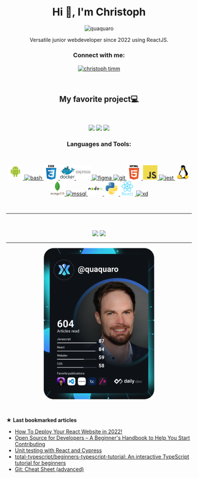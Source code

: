<h1 align="center">Hi 👋, I'm Christoph</h1>
<p align="center"> <img src="https://komarev.com/ghpvc/?username=quaquaro&label=Profile%20views&color=4cc2cf&style=plastic" alt="quaquaro" /> </p>
<p align="center">Versatile junior webdeveloper since 2022 using ReactJS.</p>
<h3 align="center">Connect with me:</h3>
<p align="center">
<a href="https://www.linkedin.com/in/christoph-timm-052bb81b5/" target="blank"><img align="center" src="https://raw.githubusercontent.com/rahuldkjain/github-profile-readme-generator/master/src/images/icons/Social/linked-in-alt.svg" alt="christoph timm" height="30" width="40" /></a>
</p>
<br />

<h2 align="center">My favorite project💻</h2>
<br />
<p align="center">
  <img width="390" height="" src="https://user-images.githubusercontent.com/67676597/160276553-50e7c8dc-b424-415a-ab29-22ff169b646f.png" />
  <img width="400" height="" src="https://user-images.githubusercontent.com/67676597/161292239-9cb5c588-ef56-404b-84ef-ae2e3adb338b.png" />
 <a href="https://github.com/Quaquaro/capstone-project">
  <img src="https://github-readme-stats.vercel.app/api/pin/?username=quaquaro&repo=capstone-project&theme=tokyonight" />
</a>
<p>
<h3 align="center">Languages and Tools:</h3>
</p>
<br />
<p align="center"> 
<a href="https://developer.android.com" target="_blank" rel="noreferrer"> <img src="https://raw.githubusercontent.com/devicons/devicon/master/icons/android/android-original-wordmark.svg" alt="android" width="40" height="40"/> </a> 
<a href="https://www.gnu.org/software/bash/" target="_blank" rel="noreferrer"> <img src="https://www.vectorlogo.zone/logos/gnu_bash/gnu_bash-icon.svg" alt="bash" width="40" height="40"/> </a> <a href="https://www.w3schools.com/css/" target="_blank" rel="noreferrer"> <img src="https://raw.githubusercontent.com/devicons/devicon/master/icons/css3/css3-original-wordmark.svg" alt="css3" width="40" height="40"/> </a> 
<a href="https://www.docker.com/" target="_blank" rel="noreferrer"> <img src="https://raw.githubusercontent.com/devicons/devicon/master/icons/docker/docker-original-wordmark.svg" alt="docker" width="40" height="40"/> </a> <a href="https://expressjs.com" target="_blank" rel="noreferrer"> <img src="https://raw.githubusercontent.com/devicons/devicon/master/icons/express/express-original-wordmark.svg" alt="express" width="40" height="40"/> </a> <a href="https://www.figma.com/" target="_blank" rel="noreferrer"> <img src="https://www.vectorlogo.zone/logos/figma/figma-icon.svg" alt="figma" width="40" height="40"/> </a> <a href="https://git-scm.com/" target="_blank" rel="noreferrer"> <img src="https://www.vectorlogo.zone/logos/git-scm/git-scm-icon.svg" alt="git" width="40" height="40"/> </a> <a href="https://www.w3.org/html/" target="_blank" rel="noreferrer"> <img src="https://raw.githubusercontent.com/devicons/devicon/master/icons/html5/html5-original-wordmark.svg" alt="html5" width="40" height="40"/> </a> <a href="https://developer.mozilla.org/en-US/docs/Web/JavaScript" target="_blank" rel="noreferrer"> <img src="https://raw.githubusercontent.com/devicons/devicon/master/icons/javascript/javascript-original.svg" alt="javascript" width="40" height="40"/> </a> <a href="https://jestjs.io" target="_blank" rel="noreferrer"> <img src="https://www.vectorlogo.zone/logos/jestjsio/jestjsio-icon.svg" alt="jest" width="40" height="40"/> </a> <a href="https://www.linux.org/" target="_blank" rel="noreferrer"> <img src="https://raw.githubusercontent.com/devicons/devicon/master/icons/linux/linux-original.svg" alt="linux" width="40" height="40"/> </a> <a href="https://www.mongodb.com/" target="_blank" rel="noreferrer"> <img src="https://raw.githubusercontent.com/devicons/devicon/master/icons/mongodb/mongodb-original-wordmark.svg" alt="mongodb" width="40" height="40"/> </a> <a href="https://www.microsoft.com/en-us/sql-server" target="_blank" rel="noreferrer"> <img src="https://www.svgrepo.com/show/303229/microsoft-sql-server-logo.svg" alt="mssql" width="40" height="40"/> </a> <a href="https://nodejs.org" target="_blank" rel="noreferrer"> <img src="https://raw.githubusercontent.com/devicons/devicon/master/icons/nodejs/nodejs-original-wordmark.svg" alt="nodejs" width="40" height="40"/> </a> <a href="https://www.python.org" target="_blank" rel="noreferrer"> <img src="https://raw.githubusercontent.com/devicons/devicon/master/icons/python/python-original.svg" alt="python" width="40" height="40"/> </a> <a href="https://reactjs.org/" target="_blank" rel="noreferrer"> <img src="https://raw.githubusercontent.com/devicons/devicon/master/icons/react/react-original-wordmark.svg" alt="react" width="40" height="40"/> </a>  <a href="https://www.adobe.com/products/xd.html" target="_blank" rel="noreferrer"> <img src="https://cdn.worldvectorlogo.com/logos/adobe-xd.svg" alt="xd" width="40" height="40"/> </a> 
</p>
<br />

---

<br />

<p align="center">
   <img src="https://github-readme-stats.vercel.app/api?username=quaquaro&show_icons=true&theme=tokyonight" width="410" />
  <img src="https://github-readme-stats.vercel.app/api/top-langs?username=quaquaro&theme=tokyonight&layout=compact" width="400" />
</p>

---


<p align="center"><a href="https://app.daily.dev/DailyDevTips"><img  src="https://github.com/quaquaro/quaquaro/blob/main/devcard.svg" width="300" alt="Christoph Timm's Dev Card"/></a>
</p>
<br />

★ **Last bookmarked articles**

<!-- daily.dev BOOKMARKS:START -->
- [How To Deploy Your React Website in 2022!](https://app.daily.dev/posts/jeKIU7YOo?utm_source=rss&utm_medium=bookmarks&utm_campaign=50rYqXArzF6pbFtZNTJ1M)
- [Open Source for Developers – A Beginner&#39;s Handbook to Help You Start Contributing](https://app.daily.dev/posts/ji627p02B?utm_source=rss&utm_medium=bookmarks&utm_campaign=50rYqXArzF6pbFtZNTJ1M)
- [Unit testing with React and Cypress](https://app.daily.dev/posts/i5ejTwTbS?utm_source=rss&utm_medium=bookmarks&utm_campaign=50rYqXArzF6pbFtZNTJ1M)
- [total-typescript/beginners-typescript-tutorial: An interactive TypeScript tutorial for beginners](https://app.daily.dev/posts/4IcjV2Obg?utm_source=rss&utm_medium=bookmarks&utm_campaign=50rYqXArzF6pbFtZNTJ1M)
- [Git: Cheat Sheet &lpar;advanced&rpar;](https://app.daily.dev/posts/7fk0tsor5?utm_source=rss&utm_medium=bookmarks&utm_campaign=50rYqXArzF6pbFtZNTJ1M)
<!-- daily.dev BOOKMARKS:END -->



                              





 

